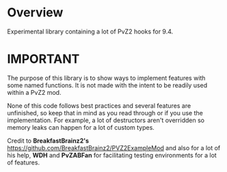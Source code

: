 # **Overview**

Experimental library containing a lot of PvZ2 hooks for 9.4.

# **IMPORTANT**
The purpose of this library is to show ways to implement features with some named functions. It is not made with the intent to be readily used within a PvZ2 mod.

None of this code follows best practices and several features are unfinished, so keep that in mind as you read through or if you use the implementation. For example, a lot of destructors aren't overridden so memory leaks can happen for a lot of custom types.

Credit to **BreakfastBrainz2's** https://github.com/BreakfastBrainz2/PVZ2ExampleMod and also for a lot of his help, **WDH** and **PvZABFan** for facilitating testing environments for a lot of features.
